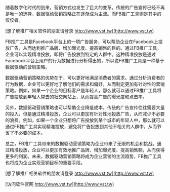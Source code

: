随着数字化时代的到来，营销方式也发生了巨大的变革。传统的广告宣传已经不再是唯一的选择，数据驱动营销策略正在逐渐成为主流。而FB推广工具则是其中的佼佼者。

[想了解推广相关软件的朋友请登录 http://www.vst.tw](http://www.vst.tw)

FB推广工具是Facebook平台上的一项广告服务，可以帮助企业在Facebook上投放广告，从而达到推广品牌、增加曝光度、提高销售的目的。通过FB推广工具，企业可以实现精准投放，即将广告投放到特定的人群中。这种精准投放是通过Facebook平台上用户的行为数据进行分析得出的，所以说FB推广工具是一种基于数据驱动的营销策略。

数据驱动营销策略的优势在于，可以更好地满足消费者的需求。通过分析消费者的行为数据，企业可以更好地了解他们的需求和偏好，从而制定更加有针对性的营销策略。例如，如果一个企业的目标客户是年轻人，那么就可以通过FB推广工具将广告投放到年轻人常去的社交网站上，从而提高广告的曝光度和点击率。

另外，数据驱动营销策略也可以帮助企业降低成本。传统的广告宣传往往需要大量的投入，但是通过精准投放，企业可以更加有针对性地投放广告，从而减少不必要的浪费。例如，如果一个企业只想将广告投放到某个城市的年轻人中，那么就可以通过FB推广工具实现精准投放，避免将广告投放到其他不相关的人群中，从而节省了不必要的成本。

总之，FB推广工具带来的数据驱动营销策略为企业带来了无限的机会和挑战。通过精准投放，企业可以更加有效地推广品牌、增加曝光度、提高销售额，从而获得更多的利润。未来，数据驱动营销策略将成为企业营销的主流趋势，FB推广工具也将成为企业实现营销目标的重要手段。

[想了解推广相关软件的朋友请登录 http://www.vst.tw](http://www.vst.tw)


[访问软件官网 http://www.vst.tw](http://www.vst.tw)
